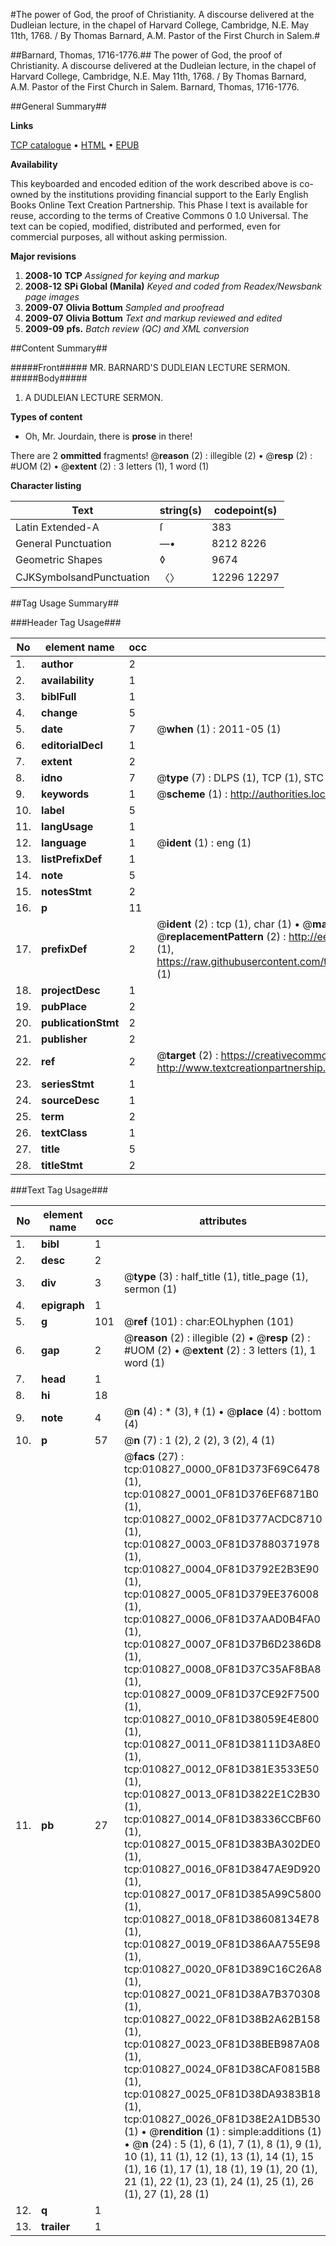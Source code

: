 #The power of God, the proof of Christianity. A discourse delivered at the Dudleian lecture, in the chapel of Harvard College, Cambridge, N.E. May 11th, 1768. / By Thomas Barnard, A.M. Pastor of the First Church in Salem.#

##Barnard, Thomas, 1716-1776.##
The power of God, the proof of Christianity. A discourse delivered at the Dudleian lecture, in the chapel of Harvard College, Cambridge, N.E. May 11th, 1768. / By Thomas Barnard, A.M. Pastor of the First Church in Salem.
Barnard, Thomas, 1716-1776.

##General Summary##

**Links**

[TCP catalogue](http://www.ota.ox.ac.uk/tcp/)  • 
[HTML](http://tei.it.ox.ac.uk/tcp/Texts-HTML/free/N08/N08468.html)  • 
[EPUB](http://tei.it.ox.ac.uk/tcp/Texts-EPUB/free/N08/N08468.epub)

**Availability**

This keyboarded and encoded edition of the
	       work described above is co-owned by the institutions
	       providing financial support to the Early English Books
	       Online Text Creation Partnership. This Phase I text is
	       available for reuse, according to the terms of Creative
	       Commons 0 1.0 Universal. The text can be copied,
	       modified, distributed and performed, even for
	       commercial purposes, all without asking permission.

**Major revisions**

1. __2008-10__ __TCP__ *Assigned for keying and markup*
1. __2008-12__ __SPi Global (Manila)__ *Keyed and coded from Readex/Newsbank page images*
1. __2009-07__ __Olivia Bottum__ *Sampled and proofread*
1. __2009-07__ __Olivia Bottum__ *Text and markup reviewed and edited*
1. __2009-09__ __pfs.__ *Batch review (QC) and XML conversion*

##Content Summary##

#####Front#####
MR. BARNARD'S DUDLEIAN LECTURE SERMON.
#####Body#####

1. A DUDLEIAN LECTURE SERMON.

**Types of content**

  * Oh, Mr. Jourdain, there is **prose** in there!

There are 2 **ommitted** fragments! 
 @__reason__ (2) : illegible (2)  •  @__resp__ (2) : #UOM (2)  •  @__extent__ (2) : 3 letters (1), 1 word (1)

**Character listing**


|Text|string(s)|codepoint(s)|
|---|---|---|
|Latin Extended-A|ſ|383|
|General Punctuation|—•|8212 8226|
|Geometric Shapes|◊|9674|
|CJKSymbolsandPunctuation|〈〉|12296 12297|

##Tag Usage Summary##

###Header Tag Usage###

|No|element name|occ|attributes|
|---|---|---|---|
|1.|__author__|2||
|2.|__availability__|1||
|3.|__biblFull__|1||
|4.|__change__|5||
|5.|__date__|7| @__when__ (1) : 2011-05 (1)|
|6.|__editorialDecl__|1||
|7.|__extent__|2||
|8.|__idno__|7| @__type__ (7) : DLPS (1), TCP (1), STC (2), NOTIS (1), IMAGE-SET (1), EVANS-CITATION (1)|
|9.|__keywords__|1| @__scheme__ (1) : http://authorities.loc.gov/ (1)|
|10.|__label__|5||
|11.|__langUsage__|1||
|12.|__language__|1| @__ident__ (1) : eng (1)|
|13.|__listPrefixDef__|1||
|14.|__note__|5||
|15.|__notesStmt__|2||
|16.|__p__|11||
|17.|__prefixDef__|2| @__ident__ (2) : tcp (1), char (1)  •  @__matchPattern__ (2) : ([0-9\-]+):([0-9IVX]+) (1), (.+) (1)  •  @__replacementPattern__ (2) : http://eebo.chadwyck.com/downloadtiff?vid=$1&page=$2 (1), https://raw.githubusercontent.com/textcreationpartnership/Texts/master/tcpchars.xml#$1 (1)|
|18.|__projectDesc__|1||
|19.|__pubPlace__|2||
|20.|__publicationStmt__|2||
|21.|__publisher__|2||
|22.|__ref__|2| @__target__ (2) : https://creativecommons.org/publicdomain/zero/1.0/ (1), http://www.textcreationpartnership.org/docs/. (1)|
|23.|__seriesStmt__|1||
|24.|__sourceDesc__|1||
|25.|__term__|2||
|26.|__textClass__|1||
|27.|__title__|5||
|28.|__titleStmt__|2||


###Text Tag Usage###

|No|element name|occ|attributes|
|---|---|---|---|
|1.|__bibl__|1||
|2.|__desc__|2||
|3.|__div__|3| @__type__ (3) : half_title (1), title_page (1), sermon (1)|
|4.|__epigraph__|1||
|5.|__g__|101| @__ref__ (101) : char:EOLhyphen (101)|
|6.|__gap__|2| @__reason__ (2) : illegible (2)  •  @__resp__ (2) : #UOM (2)  •  @__extent__ (2) : 3 letters (1), 1 word (1)|
|7.|__head__|1||
|8.|__hi__|18||
|9.|__note__|4| @__n__ (4) : * (3), ‡ (1)  •  @__place__ (4) : bottom (4)|
|10.|__p__|57| @__n__ (7) : 1 (2), 2 (2), 3 (2), 4 (1)|
|11.|__pb__|27| @__facs__ (27) : tcp:010827_0000_0F81D373F69C6478 (1), tcp:010827_0001_0F81D376EF6871B0 (1), tcp:010827_0002_0F81D377ACDC8710 (1), tcp:010827_0003_0F81D37880371978 (1), tcp:010827_0004_0F81D3792E2B3E90 (1), tcp:010827_0005_0F81D379EE376008 (1), tcp:010827_0006_0F81D37AAD0B4FA0 (1), tcp:010827_0007_0F81D37B6D2386D8 (1), tcp:010827_0008_0F81D37C35AF8BA8 (1), tcp:010827_0009_0F81D37CE92F7500 (1), tcp:010827_0010_0F81D38059E4E800 (1), tcp:010827_0011_0F81D38111D3A8E0 (1), tcp:010827_0012_0F81D381E3533E50 (1), tcp:010827_0013_0F81D3822E1C2B30 (1), tcp:010827_0014_0F81D38336CCBF60 (1), tcp:010827_0015_0F81D383BA302DE0 (1), tcp:010827_0016_0F81D3847AE9D920 (1), tcp:010827_0017_0F81D385A99C5800 (1), tcp:010827_0018_0F81D38608134E78 (1), tcp:010827_0019_0F81D386AA755E98 (1), tcp:010827_0020_0F81D389C16C26A8 (1), tcp:010827_0021_0F81D38A7B370308 (1), tcp:010827_0022_0F81D38B2A62B158 (1), tcp:010827_0023_0F81D38BEB987A08 (1), tcp:010827_0024_0F81D38CAF0815B8 (1), tcp:010827_0025_0F81D38DA9383B18 (1), tcp:010827_0026_0F81D38E2A1DB530 (1)  •  @__rendition__ (1) : simple:additions (1)  •  @__n__ (24) : 5 (1), 6 (1), 7 (1), 8 (1), 9 (1), 10 (1), 11 (1), 12 (1), 13 (1), 14 (1), 15 (1), 16 (1), 17 (1), 18 (1), 19 (1), 20 (1), 21 (1), 22 (1), 23 (1), 24 (1), 25 (1), 26 (1), 27 (1), 28 (1)|
|12.|__q__|1||
|13.|__trailer__|1||
